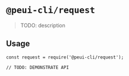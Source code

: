 # `@peui-cli/request`

> TODO: description

## Usage

```
const request = require('@peui-cli/request');

// TODO: DEMONSTRATE API
```
